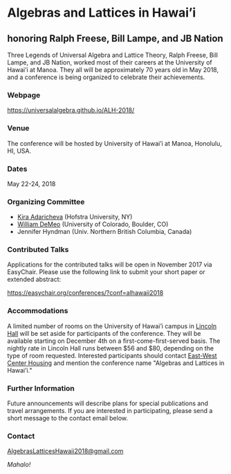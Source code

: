 # Algebras and Lattices in Hawai’i
## honoring Ralph Freese, Bill Lampe, and JB Nation

Three Legends of Universal Algebra and Lattice Theory, Ralph Freese, Bill Lampe, and JB Nation, worked most of their careers at the University of Hawai’i at Manoa. They all will be approximately 70 years old in May 2018, and a conference is being organized to celebrate their achievements.
 
### Webpage

https://universalalgebra.github.io/ALH-2018/

### Venue
The conference will be hosted by University of Hawai’i at Manoa, Honolulu, HI, USA.
 
### Dates  
May 22-24, 2018
 
### Organizing Committee
+ [Kira Adaricheva](mailto:Kira.Adaricheva@hofstra.edu) (Hofstra University, NY)  
+ [William DeMeo](mailto:williamdemeo@gmail.com) (University of Colorado, Boulder, CO)   
+ Jennifer Hyndman (Univ. Northern British Columbia, Canada)
 
### Contributed Talks 
Applications for the contributed talks will be open in November 2017 via EasyChair.  Please use the following link to submit your short paper or extended abstract:

https://easychair.org/conferences/?conf=alhawaii2018
 

### Accommodations

A limited number of rooms on the University of Hawai’i campus in [Lincoln Hall](https://www.eastwestcenter.org/about-ewc/housing/housing-facilities/lincoln-hall) will be set aside for participants of the conference.
They will be available starting on December 4th on a first-come-first-served basis.  The nightly rate in Lincoln Hall runs between \$56 and \$80, depending 
on the type of room requested.
Interested participants should contact [East-West Center Housing](https://www.eastwestcenter.org/about-ewc/housing/conference-housing) and mention the conference name "Algebras and Lattices in Hawai’i."

### Further Information
Future announcements will describe plans for special publications and travel arrangements. If you are interested in participating, please send a short message to the contact email below.
 
### Contact
[AlgebrasLatticesHawaii2018@gmail.com](mailto:AlgebrasLatticesHawaii2018@gmail.com)
 
*Mahalo!*
